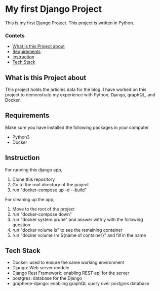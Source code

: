 <h1>My first Django Project</h1>

This is my first Django Project. This project is written in Python.
### Contets
<ul>
    <li><a href="#whatisthis">What is this Project about</a></li>
    <li><a href="#requirements">Requirements</a></li>
    <li><a href="#instruction">Instruction</a></li>
    <li><a href="#tech-stack">Tech Stack</a></li>
</ul>

<h2 id="whatisthis">What is this Project about</h2>
This project holds the articles data for the blog.
I have worked on this project to demonstrate my experience
with Python, Django, graphQL, and Docker.

<h2 id="requirements">Requirements</h2>
Make sure you have installed the following packages in your computer
<ul>
    <li>Python3</li>
    <li>Docker</li>
</ul>

<h2 id="instruction">Instruction</h2>
For running this django app,
<ol>
    <li>Clone this repository</li>
    <li>Go to the root directory of the project</li>
    <li>run "docker-compose up -d --build"</li>
</ol>

For cleaning up the app,
<ol>
    <li>Move to the root of the project</li>
    <li>run "docker-compose down"</li>
    <li>run "docker system prune" and answer with y with the following question</li>
    <li>run "docker volume ls" to see the remaining container</li>
    <li>run "docker volume rm ${name of container}" and fill in the name</li>
</ol>

<h2 id="tech-stack">Tech Stack</h2>
<ul>
    <li>Docker: used to ensure the same working environment</li>
    <li>Django: Web server module</li>
    <li>Django Rest Framework: enabling REST api for the server</li>
    <li>postgres: database for the Django</li>
    <li>graphene-django: enabling graphQL query over postgres database</li>
</ul>
